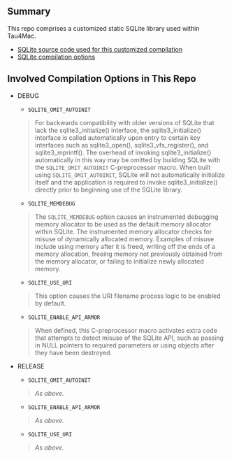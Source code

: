 ## Summary

This repo comprises a customized static SQLite library used within Tau4Mac.

- [SQLite source code used for this customized compilation](https://www.sqlite.org/download.html)
- [SQLite compilation options](https://www.sqlite.org/compile.html)

## Involved Compilation Options in This Repo

- DEBUG
  - `SQLITE_OMIT_AUTOINIT`
  > For backwards compatibility with older versions of SQLite that lack the sqlite3_initialize() interface, the sqlite3_initialize() interface is called automatically upon entry to certain key interfaces such as sqlite3_open(), sqlite3_vfs_register(), and sqlite3_mprintf(). The overhead of invoking sqlite3_initialize() automatically in this way may be omitted by building SQLite with the `SQLITE_OMIT_AUTOINIT` C-preprocessor macro. When built using `SQLITE_OMIT_AUTOINIT`, SQLite will not automatically initialize itself and the application is required to invoke sqlite3_initialize() directly prior to beginning use of the SQLite library.

  - `SQLITE_MEMDEBUG`
  > The `SQLITE_MEMDEBUG` option causes an instrumented debugging memory allocator to be used as the default memory allocator within SQLite. The instrumented memory allocator checks for misuse of dynamically allocated memory. Examples of misuse include using memory after it is freed, writing off the ends of a memory allocation, freeing memory not previously obtained from the memory allocator, or failing to initialize newly allocated memory.
  
  - `SQLITE_USE_URI`
  > This option causes the URI filename process logic to be enabled by default.
  
  - `SQLITE_ENABLE_API_ARMOR`
  > When defined, this C-preprocessor macro activates extra code that attempts to detect misuse of the SQLite API, such as passing in NULL pointers to required parameters or using objects after they have been destroyed.

- RELEASE
  - `SQLITE_OMIT_AUTOINIT`
  > *As above.*

  - `SQLITE_ENABLE_API_ARMOR`
  > *As above.*

  - `SQLITE_USE_URI`
  > *As above.*
